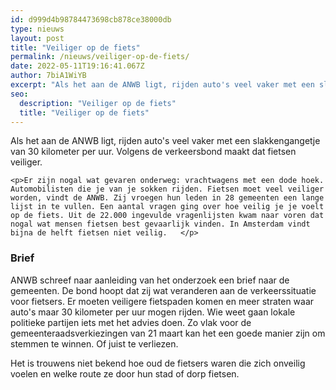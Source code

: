 ```yaml
---
id: d999d4b98784473698cb878ce38000db
type: nieuws
layout: post
title: "Veiliger op de fiets"
permalink: /nieuws/veiliger-op-de-fiets/
date: 2022-05-11T19:16:41.067Z
author: 7biA1WiYB
excerpt: "Als het aan de ANWB ligt, rijden auto's veel vaker met een slakkengangetje van 30 kilometer per uur. Volgens de verkeersbond maakt dat fietsen veiliger.  "
seo:
  description: "Veiliger op de fiets"
  title: "Veiliger op de fiets"
---
```

Als het aan de ANWB ligt, rijden auto's veel vaker met een slakkengangetje van 30 kilometer per uur. Volgens de verkeersbond maakt dat fietsen veiliger.  

    <p>Er zijn nogal wat gevaren onderweg: vrachtwagens met een dode hoek. Automobilisten die je van je sokken rijden. Fietsen moet veel veiliger worden, vindt de ANWB. Zij vroegen hun leden in 28 gemeenten een lange lijst in te vullen. Een aantal vragen ging over hoe veilig je je voelt op de fiets. Uit de 22.000 ingevulde vragenlijsten kwam naar voren dat nogal wat mensen fietsen best gevaarlijk vinden. In Amsterdam vindt bijna de helft fietsen niet veilig.   </p>
<h3>Brief</h3>
<p>ANWB schreef naar aanleiding van het onderzoek een brief naar de gemeenten. De bond hoopt dat zij wat veranderen aan de verkeerssituatie voor fietsers. Er moeten veiligere fietspaden komen en meer straten waar auto's maar 30 kilometer per uur mogen rijden. Wie weet gaan lokale politieke partijen iets met het advies doen. Zo vlak voor de gemeenteraadsverkiezingen van 21 maart kan het een goede manier zijn om stemmen te winnen. Of juist te verliezen.</p>
<p>Het is trouwens niet bekend hoe oud de fietsers waren die zich onveilig voelen en welke route ze door hun stad of dorp fietsen.</p>  
